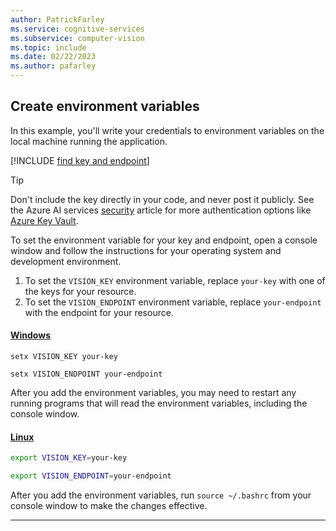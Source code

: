 ```yaml
---
author: PatrickFarley
ms.service: cognitive-services
ms.subservice: computer-vision
ms.topic: include
ms.date: 02/22/2023
ms.author: pafarley
---
```


## Create environment variables 

In this example, you'll write your credentials to environment variables on the local machine running the application.

[!INCLUDE [find key and endpoint](./find-key.md)]

> [!TIP]
> Don't include the key directly in your code, and never post it publicly. See the Azure AI services [security](../../security-features.md) article for more authentication options like [Azure Key Vault](../../use-key-vault.md).

To set the environment variable for your key and endpoint, open a console window and follow the instructions for your operating system and development environment. 

1. To set the `VISION_KEY` environment variable, replace `your-key` with one of the keys for your resource.
2. To set the `VISION_ENDPOINT` environment variable, replace `your-endpoint` with the endpoint for your resource.

#### [Windows](#tab/windows)

```console
setx VISION_KEY your-key
```

```console
setx VISION_ENDPOINT your-endpoint
```

After you add the environment variables, you may need to restart any running programs that will read the environment variables, including the console window.

#### [Linux](#tab/linux)

```bash
export VISION_KEY=your-key
```

```bash
export VISION_ENDPOINT=your-endpoint
```

After you add the environment variables, run `source ~/.bashrc` from your console window to make the changes effective.

---
